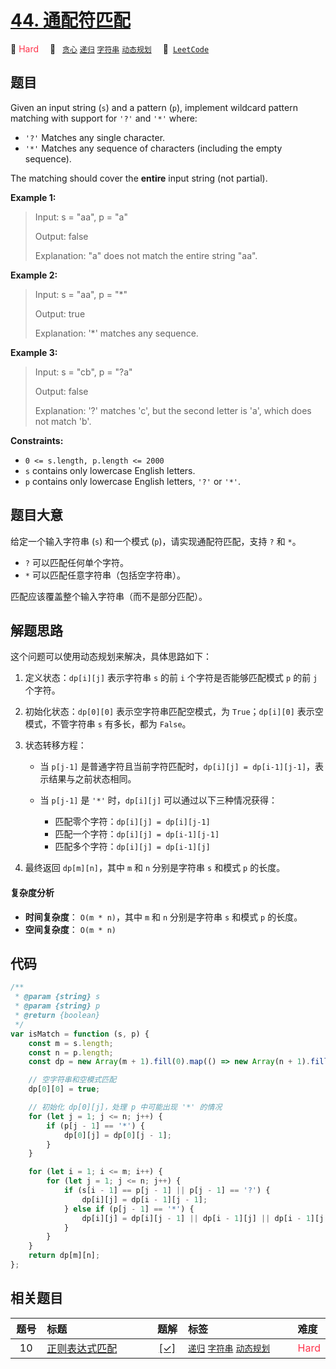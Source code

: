 # [44. 通配符匹配](https://leetcode.com/problems/wildcard-matching)

🔴 <font color=#ff334b>Hard</font>&emsp; 🔖&ensp; [`贪心`](/leetcode/outline/tag/greedy.md) [`递归`](/leetcode/outline/tag/recursion.md) [`字符串`](/leetcode/outline/tag/string.md) [`动态规划`](/leetcode/outline/tag/dynamic-programming.md)&emsp; 🔗&ensp;[`LeetCode`](https://leetcode.com/problems/wildcard-matching/)

## 题目

Given an input string (`s`) and a pattern (`p`), implement wildcard pattern
matching with support for `'?'` and `'*'` where:

- `'?'` Matches any single character.
- `'*'` Matches any sequence of characters (including the empty sequence).

The matching should cover the **entire** input string (not partial).

**Example 1:**

> Input: s = "aa", p = "a"
>
> Output: false
>
> Explanation: "a" does not match the entire string "aa".

**Example 2:**

> Input: s = "aa", p = "\*"
>
> Output: true
>
> Explanation: '\*' matches any sequence.

**Example 3:**

> Input: s = "cb", p = "?a"
>
> Output: false
>
> Explanation: '?' matches 'c', but the second letter is 'a', which does not match 'b'.

**Constraints:**

- `0 <= s.length, p.length <= 2000`
- `s` contains only lowercase English letters.
- `p` contains only lowercase English letters, `'?'` or `'*'`.

## 题目大意

给定一个输入字符串 (`s`) 和一个模式 (`p`)，请实现通配符匹配，支持 `?` 和 `*`。

- `?` 可以匹配任何单个字符。
- `*` 可以匹配任意字符串（包括空字符串）。

匹配应该覆盖整个输入字符串（而不是部分匹配）。

## 解题思路

这个问题可以使用动态规划来解决，具体思路如下：

1. 定义状态：`dp[i][j]` 表示字符串 `s` 的前 `i` 个字符是否能够匹配模式 `p` 的前 `j` 个字符。

2. 初始化状态：`dp[0][0]` 表示空字符串匹配空模式，为 `True`；`dp[i][0]` 表示空模式，不管字符串 `s` 有多长，都为 `False`。

3. 状态转移方程：

   - 当 `p[j-1]` 是普通字符且当前字符匹配时，`dp[i][j] = dp[i-1][j-1]`，表示结果与之前状态相同。

   - 当 `p[j-1]` 是 `'*'` 时，`dp[i][j]` 可以通过以下三种情况获得：

     - 匹配零个字符：`dp[i][j] = dp[i][j-1]`
     - 匹配一个字符：`dp[i][j] = dp[i-1][j-1]`
     - 匹配多个字符：`dp[i][j] = dp[i-1][j]`

4. 最终返回 `dp[m][n]`，其中 `m` 和 `n` 分别是字符串 `s` 和模式 `p` 的长度。

#### 复杂度分析

- **时间复杂度**： `O(m * n)`，其中 `m` 和 `n` 分别是字符串 `s` 和模式 `p` 的长度。
- **空间复杂度**： `O(m * n)`

## 代码

```javascript
/**
 * @param {string} s
 * @param {string} p
 * @return {boolean}
 */
var isMatch = function (s, p) {
	const m = s.length;
	const n = p.length;
	const dp = new Array(m + 1).fill(0).map(() => new Array(n + 1).fill(false));

	// 空字符串和空模式匹配
	dp[0][0] = true;

	// 初始化 dp[0][j]，处理 p 中可能出现 '*' 的情况
	for (let j = 1; j <= n; j++) {
		if (p[j - 1] == '*') {
			dp[0][j] = dp[0][j - 1];
		}
	}

	for (let i = 1; i <= m; i++) {
		for (let j = 1; j <= n; j++) {
			if (s[i - 1] == p[j - 1] || p[j - 1] == '?') {
				dp[i][j] = dp[i - 1][j - 1];
			} else if (p[j - 1] == '*') {
				dp[i][j] = dp[i][j - 1] || dp[i - 1][j] || dp[i - 1][j - 1];
			}
		}
	}
	return dp[m][n];
};
```

## 相关题目

<!-- prettier-ignore -->
| 题号 | 标题 | 题解 | 标签 | 难度 |
| :------: | :------ | :------: | :------ | :------ |
| 10 | [正则表达式匹配](https://leetcode.com/problems/regular-expression-matching) | [[✓]](https://2xiao.github.io/leetcode-js/leetcode/problem/0010) |  [`递归`](/leetcode/outline/tag/recursion.md) [`字符串`](/leetcode/outline/tag/string.md) [`动态规划`](/leetcode/outline/tag/dynamic-programming.md) | <font color=#ff334b>Hard</font> |

<style>
.blue {
    background-color: #096dd9;
    padding: 0.25rem 0.5rem;
    margin: 0;
    font-size: 0.85em;
    border-radius: 3px;
    color: white;
    font-weight: 500;
}
table th:first-of-type { width: 10%; }
table th:nth-of-type(2) { width: 35%; }
table th:nth-of-type(3) { width: 10%; }
table th:nth-of-type(4) { width: 35%; }
table th:nth-of-type(5) { width: 10%; }
</style>
